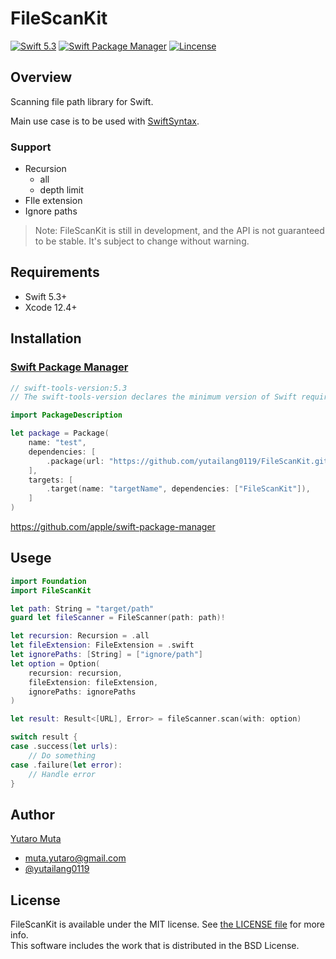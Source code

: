 # FileScanKit

<p align="left">
<a href="https://developer.apple.com/swift"><img alt="Swift 5.3" src="https://img.shields.io/badge/Swift-5.3-orange.svg?style=flat"/></a>
<a href="https://swift.org/package-manager/"><img alt="Swift Package Manager" src="https://img.shields.io/badge/Swift_Package_Manager-compatible-green.svg?style=flat"/></a>
<a href="https://github.com/yutailang0119/ProgressSpinnerKit/blob/main/LICENSE"><img alt="Lincense" src="https://img.shields.io/badge/license-MIT-black.svg?style=flat"/></a>
</p>

## Overview

Scanning file path library for Swift.  

Main use case is to be used with [SwiftSyntax](https://github.com/apple/swift-syntax).  

### Support  

* Recursion
    * all
    * depth limit
* FIle extension
* Ignore paths

> Note: FileScanKit is still in development, and the API is not guaranteed to be stable. It's subject to change without warning.

## Requirements

* Swift 5.3+
* Xcode 12.4+

## Installation

### [Swift Package Manager](https://swift.org/package-manager/)

```swift
// swift-tools-version:5.3
// The swift-tools-version declares the minimum version of Swift required to build this package.

import PackageDescription

let package = Package(
    name: "test",
    dependencies: [
        .package(url: "https://github.com/yutailang0119/FileScanKit.git", from: Version(0, 1, 0)),
    ],
    targets: [
        .target(name: "targetName", dependencies: ["FileScanKit"]),
    ]
)

```

https://github.com/apple/swift-package-manager  

## Usege

```swift
import Foundation
import FileScanKit

let path: String = "target/path"
guard let fileScanner = FileScanner(path: path)!

let recursion: Recursion = .all
let fileExtension: FileExtension = .swift
let ignorePaths: [String] = ["ignore/path"]
let option = Option(
    recursion: recursion,
    fileExtension: fileExtension,
    ignorePaths: ignorePaths
)

let result: Result<[URL], Error> = fileScanner.scan(with: option)

switch result {
case .success(let urls):
    // Do something
case .failure(let error):
    // Handle error
}
```

## Author

[Yutaro Muta](https://github.com/yutailang0119)
* muta.yutaro@gmail.com
* [@yutailang0119](https://twitter.com/yutailang0119)

## License

FileScanKit is available under the MIT license. See [the LICENSE file](./LICENSE) for more info.  
This software includes the work that is distributed in the BSD License.
